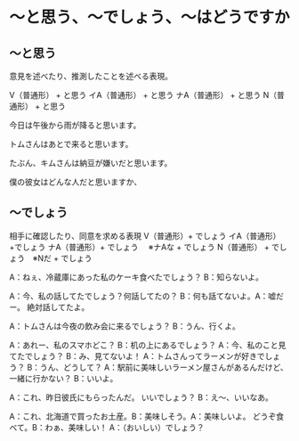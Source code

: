 # 〜と思う、〜でしょう、〜はどうですか
## 〜と思う
意見を述べたり、推測したことを述べる表現。

V（普通形） + と思う イA（普通形） + と思う ナA（普通形） + と思う N（普通形） + と思う

今日は午後から雨が降ると思います。

トムさんはあとで来ると思います。

たぶん、キムさんは納豆が嫌いだと思います。

僕の彼女はどんな人だと思いますか、
## 〜でしょう
相手に確認したり、同意を求める表現
V（普通形）+ でしょう イA（普通形）+でしょう ナA（普通形）+ でしょう 　※ナAな + でしょう N（普通形） + でしょう　※Nだ + でしょう

A：ねぇ、冷蔵庫にあった私のケーキ食べたでしょう？ B：知らないよ。

A：今、私の話してたでしょう？何話してたの？ B：何も話てないよ。A：嘘だー。
絶対話してたよ。

A：トムさんは今夜の飲み会に来るでしょう？ B：うん、行くよ。

A：あれー、私のスマホどこ？ B：机の上にあるでしょう？
A：今、私のこと見てたでしょう？ B：み、見てないよ！
A：トムさんってラーメンが好きでしょう？ B：うん、どうして？ A：駅前に美味しいラーメン屋さんがあるんだけど、一緒に行かない？ B：いいよ。

A：これ、昨日彼氏にもらったんだ。
いいでしょう？ B：え〜、いいなあ。

A：これ、北海道で買ったお土産。B：美味しそう。A：美味しいよ。
どうぞ食べて。B：わぁ、美味しい！ A：（おいしい）でしょう？